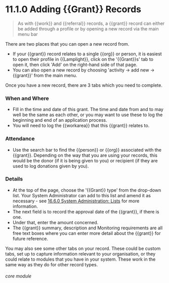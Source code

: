 # 11.1.0 Adding {{Grant}} Records

> As with {{work}} and {{referral}} records, a {{grant}} record can either be added through a profile or by opening a new record via the main menu bar

There are two places that you can open a new record from. 
- If your {{grant}} record relates to a single {{org}} or person, it is easiest to open their profile in {{Lamplight}}, click on the  '{{Grant}}s' tab to open it, then click 'Add' on the right-hand side of that page. 
- You can also open a new record by choosing 'activity -> add new -> {{grant}}' from the main menu.

Once you have a new record, there are 3 tabs which you need to complete.

### When and Where

- Fill in the time and date of this grant. The time and date from and to may well be the same as each other, or you may want to use these to log the beginning and end of an application process.
- You will need to log the {{workarea}} that this {{grant}} relates to. 

### Attendance

- Use the search bar to find the {{person}} or {{org}} associated with the {{grant}}. Depending on the way that you are using your records, this would be the donor (if it is being given to you) or recipient (if they are used to log donations given by you).

### Details

- At the top of the page, choose the '{{Grant}} type' from the drop-down list. Your System Administrator can add to this list and amend it as necessary - see [16.6.0 System Administration: Lists](/help/index/p/16.6.0) for more information.
- The next field is to record the approval date of the {{grant}}, if there is one.
- Under that, enter the amount concerned.
- The {{grant}} summary, description and Monitoring requirements are all free text boxes where you can enter more detail about the {{grant}} for future reference.

You may also see some other tabs on your record. These could be custom tabs, set up to capture information relevant to your organisation, or they could relate to modules that you have in your system. These work in the same way as they do for other record types.


###### core module
